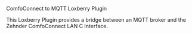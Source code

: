 ComfoConnect to MQTT Loxberry Plugin

This Loxberry Plugin provides a bridge between an MQTT broker and the Zehnder ComfoConnect LAN C Interface.